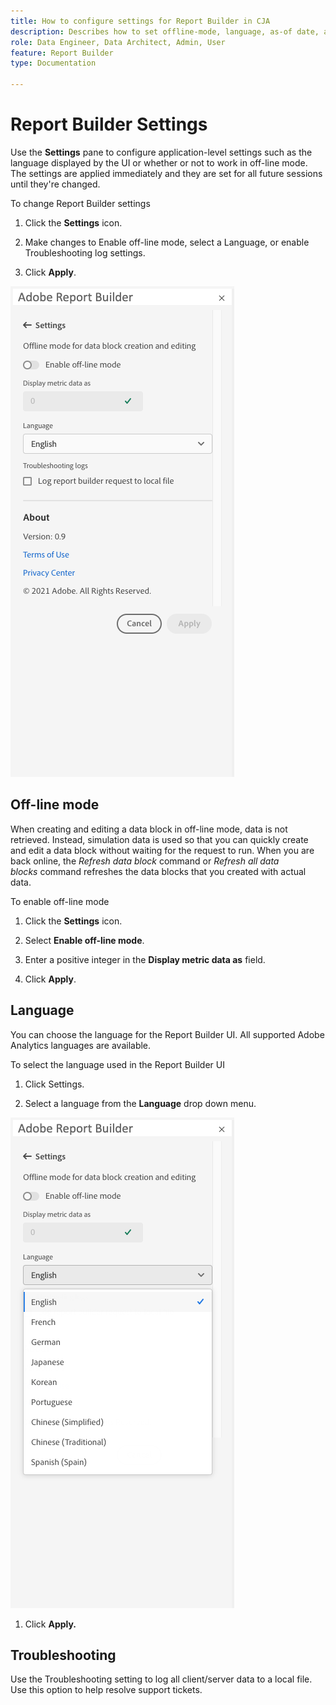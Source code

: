```yaml
---
title: How to configure settings for Report Builder in CJA
description: Describes how to set offline-mode, language, as-of date, and troubleshooting settings.
role: Data Engineer, Data Architect, Admin, User
feature: Report Builder
type: Documentation

---
```


# Report Builder Settings

Use the **Settings** pane to configure application-level settings such
as the language displayed by the UI or whether or not to work in
off-line mode. The settings are applied immediately and they are set for
all future sessions until they're changed.

To change Report Builder settings

1.  Click the **Settings** icon.

1.  Make changes to Enable off-line mode, select a Language, or enable Troubleshooting log settings.

1.  Click **Apply**.

 ![](./assets/image38.png)

## Off-line mode

When creating and editing a data block in off-line mode, data is not
retrieved. Instead, simulation data is used so that you can quickly
create and edit a data block without waiting for the request to run.
When you are back online, the *Refresh data block* command or *Refresh
all data blocks* command refreshes the data blocks that you created with
actual data.

To enable off-line mode

1.  Click the **Settings** icon.

1.  Select **Enable off-line mode**.

1.  Enter a positive integer in the **Display metric data as** field.

1.  Click **Apply**.

## Language

You can choose the language for the Report Builder UI. All supported
Adobe Analytics languages are available.

To select the language used in the Report Builder UI

 1.  Click Settings.

 1.  Select a language from the **Language** drop down menu.

  ![](./assets/image39.png)

 1.  Click **Apply.**

## Troubleshooting

Use the Troubleshooting setting to log all client/server data to a local
file. Use this option to help resolve support tickets.
